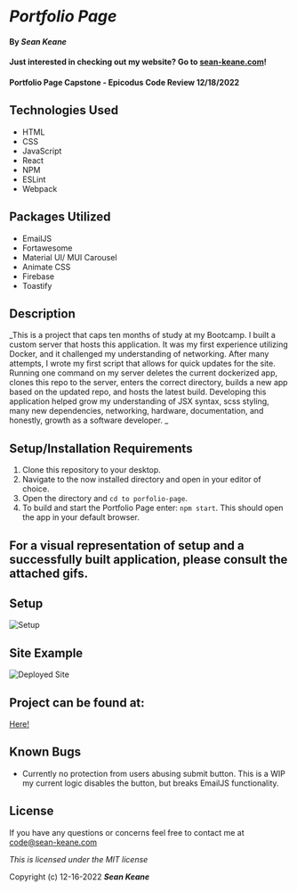 # _Portfolio Page_

#### By _**Sean Keane**_

#### Just interested in checking out my website?  Go to [sean-keane.com](https://sean-keane.com)!

#### Portfolio Page Capstone - Epicodus Code Review 12/18/2022

## Technologies Used

* HTML
* CSS
* JavaScript
* React
* NPM
* ESLint
* Webpack

## Packages Utilized

* EmailJS
* Fortawesome
* Material UI/ MUI Carousel
* Animate CSS
* Firebase
* Toastify


## Description
_This is a project that caps ten months of study at my Bootcamp.  I built a custom server that hosts this application.  It was my first experience utilizing Docker, and it challenged my understanding of networking.   After many attempts, I wrote my first script that allows for quick updates for the site.  Running one command on my server deletes the current dockerized app, clones this repo to the server, enters the correct directory, builds a new app based on the updated repo, and hosts the latest build.  Developing this application helped grow my understanding of JSX syntax, scss styling,  many new dependencies, networking, hardware,   documentation, and honestly, growth as a software developer. _


## Setup/Installation Requirements

1) Clone this repository to your desktop.
2) Navigate to the now installed directory and open in your editor of choice.
3) Open the directory and `cd to porfolio-page`.
7) To build and start the Portfolio Page enter: `npm start`.  This should open the app in your default browser.

## For a visual representation of setup and a successfully built application, please consult the attached gifs.

## Setup

![Setup](setup.gif)

## Site Example

![Deployed Site](SiteExample.gif)

## Project can be found at:
[Here!](https://github.com/CanadianRunner/Portfolio-Capstone)

## Known Bugs

* Currently no protection from users abusing submit button.  This is a WIP my current logic disables the button, but breaks EmailJS functionality. 


## License

If you have any questions or concerns feel free to contact me at code@sean-keane.com

*This is licensed under the MIT license*

Copyright (c) 12-16-2022 **_Sean Keane_**

